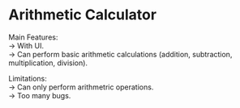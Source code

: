 # Arithmetic Calculator

Main Features: \
-> With UI. \
-> Can perform basic arithmetic calculations (addition, subtraction, multiplication, division).

Limitations: \
-> Can only perform arithmetric operations. \
-> Too many bugs. 

